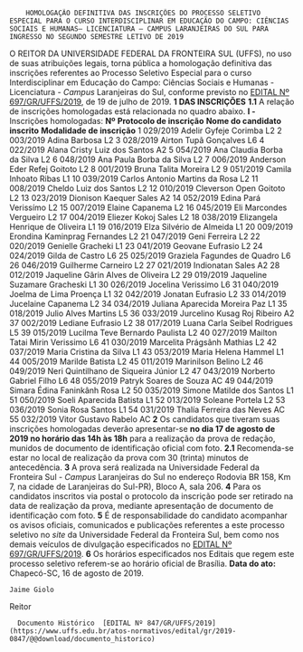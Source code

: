         HOMOLOGAÇÃO DEFINITIVA DAS INSCRIÇÕES DO PROCESSO SELETIVO ESPECIAL PARA O CURSO INTERDISCIPLINAR EM EDUCAÇÃO DO CAMPO: CIÊNCIAS SOCIAIS E HUMANAS– LICENCIATURA – CAMPUS LARANJEIRAS DO SUL PARA INGRESSO NO SEGUNDO SEMESTRE LETIVO DE 2019  

 O REITOR DA UNIVERSIDADE FEDERAL DA FRONTEIRA SUL (UFFS), no uso de suas atribuições legais, torna pública a homologação definitiva das inscrições referentes ao Processo Seletivo Especial para o curso Interdisciplinar em Educação do Campo: Ciências Sociais e Humanas - Licenciatura - *Campus*  Laranjeiras do Sul, conforme previsto no [EDITAL Nº 697/GR/UFFS/2019](https://www.uffs.edu.br/atos-normativos/edital/gr/2019-0697), de 19 de julho de 2019.  **1 DAS INSCRIÇÕES** **1.1**  A relação de inscrições homologadas está relacionada no quadro abaixo. **I -**  Inscrições homologadas:     **Nº**    **Protocolo de inscrição**   **Nome do candidato inscrito**   **Modalidade de inscrição**     1   029/2019   Adelir Gyfeje Corimba   L2     2   003/2019   Adina Barbosa   L2     3   028/2019   Airton Tupã Gonçalves   L6     4   022/2019   Alana Cristy Luiz dos Santos   A2     5   054/2019   Ana Claudia Borba da Silva   L2     6   048/2019   Ana Paula Borba da Silva   L2     7   006/2019   Anderson Eder Refej Goitoto   L2     8   001/2019   Bruna Talita Moreira   L2     9   051/2019   Camila Inhoato Ribas   L1     10   039/2019   Carlos Antonio Martins da Rosa   L2     11   008/2019   Cheldo Luiz dos Santos   L2     12   010/2019   Cleverson Open Goitoto   L2     13   023/2019   Dionison Kaequer Sales   A2     14   052/2019   Edina Pará Verissímo   L2     15   007/2019   Elaine Capanema   L2     16   045/2019   Eli Marcondes Vergueiro   L2     17   004/2019   Eliezer Kokoj Sales   L2     18   038/2019   Elizangela Henrique de Oliveira   L1     19   016/2019   Elza Silvério de Almeida   L1     20   009/2019   Erondina Kaminprag Fernandes   L2     21   047/2019   Geni Ferreira   L2     22   020/2019   Genielle Gracheki   L1     23   041/2019   Geovane Eufrasio   L2     24   024/2019   Gilda de Castro   L6     25   025/2019   Graziela Fagundes de Quadro   L6     26   046/2019   Guilherme Carneiro   L2     27   021/2019   Indionatan Sales   A2     28   012/2019   Jaqueline Gãrin Alves de Oliveira   L2     29   019/2019   Jaqueline Suzamare Gracheski   L1     30   026/2019   Jocelina Verissimo   L6     31   040/2019   Joelma de Lima Proença   L1     32   042/2019   Jonatan Eufrasio   L2     33   014/2019   Jucelaine Capanema   L2     34   034/2019   Juliana Aparecida Moreira Paz   L1     35   018/2019   Julio Alves Martins   L5     36   033/2019   Jurcelino Kusag Roj Ribeiro   A2     37   002/2019   Lediane Eufrasio   L2     38   017/2019   Luana Carla Seibel Rodrigues   L5     39   015/2019   Lucilma Teve Bernardo Paulista   L2     40   027/2019   Mailton Tatai Mirin Verissimo   L6     41   030/2019   Marcelita Prágsãnh Mathias   L2     42   037/2019   Maria Cristina da Silva   L1     43   053/2019   Maria Helena Hammel   L1     44   005/2019   Marilde Batista   L2     45   011/2019   Marinilson Belino   L2     46   049/2019   Neri Quintilhano de Siqueira Júnior   L2     47   043/2019   Norberto Gabriel Filho   L6     48   055/2019   Patryk Soares de Souza   AC     49   044/2019   Simara Édina Faninkânh Rosa   L2     50   035/2019   Simone Matilde dos Santos   L1     51   050/2019   Soeli Aparecida Batista   L1     52   013/2019   Soleane Portela   L2     53   036/2019   Sonia Rosa Santos   L1     54   031/2019   Thalía Ferreira das Neves   AC     55   032/2019   Vitor Gustavo Rabelo   AC       **2**  Os candidatos que tiveram suas inscrições homologadas deverão apresentar-se **no dia 17 de agosto de 2019 no horário das 14h às 18h** para a realização da prova de redação, munidos de documento de identificação oficial com foto. **2.1**  Recomenda-se estar no local de realização da prova com 30 (trinta) minutos de antecedência.   **3**  A prova será realizada na Universidade Federal da Fronteira Sul - *Campus*  Laranjeiras do Sul no endereço Rodovia BR 158, Km 7, na cidade de Laranjeiras do Sul-PR), Bloco A, sala 206.   **4**  Para os candidatos inscritos via postal o protocolo da inscrição pode ser retirado na data de realização da prova, mediante apresentação de documento de identificação com foto.   **5**  É de responsabilidade do candidato acompanhar os avisos oficiais, comunicados e publicações referentes a este processo seletivo no *site* da Universidade Federal da Fronteira Sul, bem como nos demais veículos de divulgação especificados no [EDITAL Nº 697/GR/UFFS/2019](https://www.uffs.edu.br/atos-normativos/edital/gr/2019-0697).   **6**  Os horários especificados nos Editais que regem este processo seletivo referem-se ao horário oficial de Brasília.      **Data do ato:** Chapecó-SC, 16 de agosto de 2019.   
 

    Jaime Giolo   
 Reitor 

      Documento Histórico  [EDITAL Nº 847/GR/UFFS/2019](https://www.uffs.edu.br/atos-normativos/edital/gr/2019-0847/@@download/documento_historico)     
      